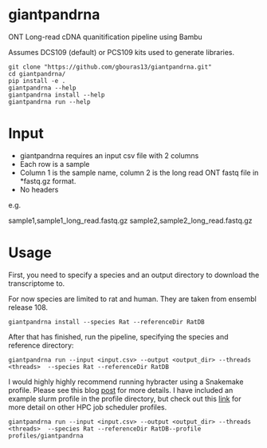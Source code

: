 # giantpandrna

ONT Long-read cDNA quanitification pipeline using Bambu

Assumes DCS109 (default) or PCS109 kits used to generate libraries.

```
git clone "https://github.com/gbouras13/giantpandrna.git"
cd giantpandrna/
pip install -e .
giantpandrna --help
giantpandrna install --help
giantpandrna run --help
```






Input
=======

* giantpandrna requires an input csv file with 2 columns
* Each row is a sample
* Column 1 is the sample name, column 2 is the long read ONT fastq file in  *fastq.gz format.
* No headers

e.g.


sample1,sample1_long_read.fastq.gz
sample2,sample2_long_read.fastq.gz


Usage
=======

First, you need to specify a species and an output directory to download the transcriptome to.

For now species are limited to rat and human. They are taken from ensembl release 108.

```
giantpandrna install --species Rat --referenceDir RatDB
```

After that has finished, run the pipeline, specifying the species and reference directory:

```
giantpandrna run --input <input.csv> --output <output_dir> --threads <threads>  --species Rat --referenceDir RatDB
```

I would highly highly recommend running hybracter using a Snakemake profile. Please see this blog [post](https://fame.flinders.edu.au/blog/2021/08/02/snakemake-profiles-updated) for more details. I have included an example slurm profile in the profile directory, but check out this [link](https://github.com/Snakemake-Profiles) for more detail on other HPC job scheduler profiles. 

```
giantpandrna run --input <input.csv> --output <output_dir> --threads <threads>  --species Rat --referenceDir RatDB--profile profiles/giantpandrna
```